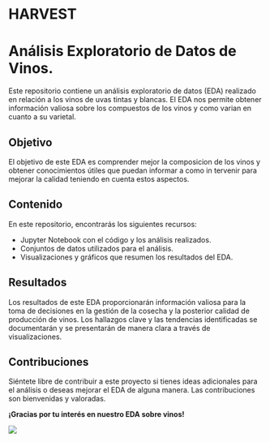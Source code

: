 # HARVEST

# Análisis Exploratorio de Datos de Vinos.

Este repositorio contiene un análisis exploratorio de datos (EDA) realizado en relación a los vinos de uvas tintas y blancas. El EDA nos permite obtener información valiosa sobre los compuestos de los vinos y como varian en cuanto a su varietal.

## Objetivo

El objetivo de este EDA es comprender mejor la composicion de los vinos y obtener conocimientos útiles que puedan informar a como in tervenir para mejorar la calidad teniendo en cuenta estos aspectos.

## Contenido

En este repositorio, encontrarás los siguientes recursos:

- Jupyter Notebook con el código y los análisis realizados.
- Conjuntos de datos utilizados para el análisis.
- Visualizaciones y gráficos que resumen los resultados del EDA.

## Resultados

Los resultados de este EDA proporcionarán información valiosa para la toma de decisiones en la gestión de la cosecha y la posterior calidad de producción de vinos. Los hallazgos clave y las tendencias identificadas se documentarán y se presentarán de manera clara a través de visualizaciones.

## Contribuciones

Siéntete libre de contribuir a este proyecto si tienes ideas adicionales para el análisis o deseas mejorar el EDA de alguna manera. Las contribuciones son bienvenidas y valoradas.


**¡Gracias por tu interés en nuestro EDA sobre vinos!** 

![](https://img.freepik.com/vector-premium/linea-continua-dos-copas-vino-manos_274619-3299.jpg?w=1060)

 
